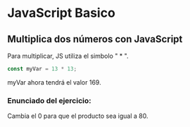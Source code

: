 # JavaScript Basico

## Multiplica dos números con JavaScript
Para multiplicar, JS utiliza el simbolo " * ".
```javascript
const myVar = 13 * 13;
```
myVar ahora tendrá el valor 169.

### Enunciado del ejercicio:
Cambia el 0 para que el producto sea igual a 80.